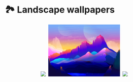 # 🏞️ Landscape wallpapers

<p align="center" style="white-space: nowrap">
    <img src="forrest.png" width="45%">&nbsp;
    <img src="salty_mountains.png" width="45%">&nbsp;
    <img src="yosemite.png" width="45%">&nbsp;
</p>
